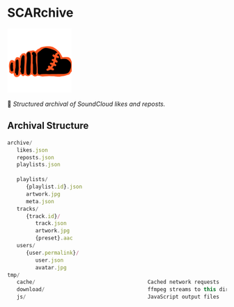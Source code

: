 # SCARchive

![](./misc/icon.png)

🎵 *Structured archival of SoundCloud likes and reposts.*

## Archival Structure

```ts
archive/
   likes.json
   reposts.json
   playlists.json

   playlists/
      {playlist.id}.json
      artwork.jpg
      meta.json
   tracks/
      {track.id}/
         track.json
         artwork.jpg
         {preset}.aac
   users/
      {user.permalink}/
         user.json
         avatar.jpg
tmp/
   cache/                                    Cached network requests
   download/                                 ffmpeg streams to this directory
   js/                                       JavaScript output files
```
